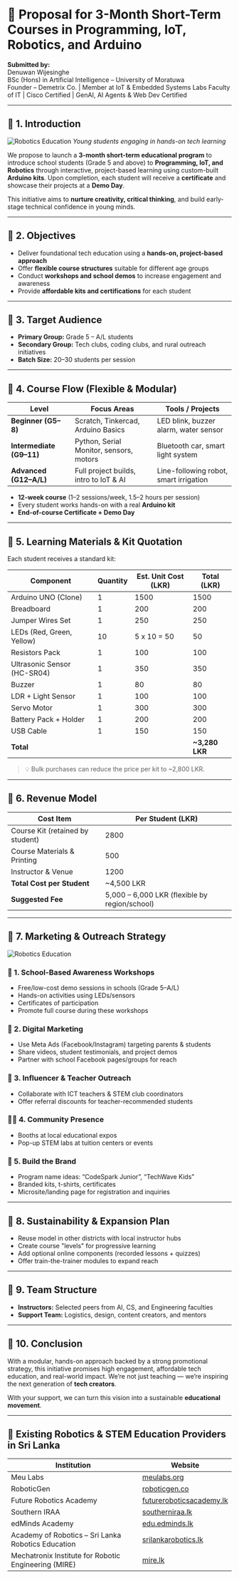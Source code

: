 # 📘 Proposal for 3-Month Short-Term Courses in Programming, IoT, Robotics, and Arduino

**Submitted by:**  
Denuwan Wijesinghe  
BSc (Hons) in Artificial Intelligence – University of Moratuwa  
Founder – Demetrix Co. | Member at IoT & Embedded Systems Labs
Faculty of IT | Cisco Certified | GenAI, AI Agents & Web Dev Certified  

---

## 🔹 1. Introduction

![Robotics Education](b1ac14ace68615b8d1e05bff440e4665.jpg)
*Young students engaging in hands-on tech learning*

We propose to launch a **3-month short-term educational program** to introduce school students (Grade 5 and above) to **Programming, IoT, and Robotics** through interactive, project-based learning using custom-built **Arduino kits**. Upon completion, each student will receive a **certificate** and showcase their projects at a **Demo Day**.

This initiative aims to **nurture creativity, critical thinking**, and build early-stage technical confidence in young minds.

---

## 🔹 2. Objectives

- Deliver foundational tech education using a **hands-on, project-based approach**
- Offer **flexible course structures** suitable for different age groups
- Conduct **workshops and school demos** to increase engagement and awareness
- Provide **affordable kits and certifications** for each student

---

## 🔹 3. Target Audience

- **Primary Group:** Grade 5 – A/L students  
- **Secondary Group:** Tech clubs, coding clubs, and rural outreach initiatives  
- **Batch Size:** 20–30 students per session

---

## 🔹 4. Course Flow (Flexible & Modular)

| Level | Focus Areas | Tools / Projects |
|-------|-------------|------------------|
| **Beginner (G5–8)** | Scratch, Tinkercad, Arduino Basics | LED blink, buzzer alarm, water sensor |
| **Intermediate (G9–11)** | Python, Serial Monitor, sensors, motors | Bluetooth car, smart light system |
| **Advanced (G12–A/L)** | Full project builds, intro to IoT & AI | Line-following robot, smart irrigation |

- **12-week course** (1–2 sessions/week, 1.5–2 hours per session)
- Every student works hands-on with a real **Arduino kit**
- **End-of-course Certificate + Demo Day**

---

## 🔹 5. Learning Materials & Kit Quotation

Each student receives a standard kit:

| Component | Quantity | Est. Unit Cost (LKR) | Total (LKR) |
|----------|----------|----------------------|-------------|
| Arduino UNO (Clone) | 1 | 1500 | 1500 |
| Breadboard | 1 | 200 | 200 |
| Jumper Wires Set | 1 | 250 | 250 |
| LEDs (Red, Green, Yellow) | 10 | 5 x 10 = 50 | 50 |
| Resistors Pack | 1 | 100 | 100 |
| Ultrasonic Sensor (HC-SR04) | 1 | 350 | 350 |
| Buzzer | 1 | 80 | 80 |
| LDR + Light Sensor | 1 | 100 | 100 |
| Servo Motor | 1 | 300 | 300 |
| Battery Pack + Holder | 1 | 200 | 200 |
| USB Cable | 1 | 150 | 150 |
| **Total** | | | **~3,280 LKR** |

> 💡 Bulk purchases can reduce the price per kit to ~2,800 LKR.

---

## 🔹 6. Revenue Model

| Cost Item | Per Student (LKR) |
|-----------|--------------------|
| Course Kit (retained by student) | 2800 |
| Course Materials & Printing | 500 |
| Instructor & Venue | 1200 |
| **Total Cost per Student** | ~4,500 LKR |
| **Suggested Fee** | 5,000 – 6,000 LKR (flexible by region/school) |

---

## 🔹 7. Marketing & Outreach Strategy
![Robotics Education](384ad92dd9e11a2bef83e9389d37fcae.jpg)

### 📣 1. School-Based Awareness Workshops
- Free/low-cost demo sessions in schools (Grade 5–A/L)
- Hands-on activities using LEDs/sensors
- Certificates of participation
- Promote full course during these workshops

### 📲 2. Digital Marketing
- Use Meta Ads (Facebook/Instagram) targeting parents & students
- Share videos, student testimonials, and project demos
- Partner with school Facebook pages/groups for reach

### 🎤 3. Influencer & Teacher Outreach
- Collaborate with ICT teachers & STEM club coordinators
- Offer referral discounts for teacher-recommended students

### 🧑‍🏫 4. Community Presence
- Booths at local educational expos
- Pop-up STEM labs at tuition centers or events

### 🧪 5. Build the Brand
- Program name ideas: “CodeSpark Junior”, “TechWave Kids”
- Branded kits, t-shirts, certificates
- Microsite/landing page for registration and inquiries

---

## 🔹 8. Sustainability & Expansion Plan

- Reuse model in other districts with local instructor hubs
- Create course "levels" for progressive learning
- Add optional online components (recorded lessons + quizzes)
- Offer train-the-trainer modules to expand reach

---

## 🔹 9. Team Structure

- **Instructors:** Selected peers from AI, CS, and Engineering faculties  
- **Support Team:** Logistics, design, content creators, and mentors  

---

## 🔹 10. Conclusion

With a modular, hands-on approach backed by a strong promotional strategy, this initiative promises high engagement, affordable tech education, and real-world impact. We’re not just teaching — we’re inspiring the next generation of **tech creators**.

With your support, we can turn this vision into a sustainable **educational movement**.

---

## 🔹 Existing Robotics & STEM Education Providers in Sri Lanka

| Institution | Website |
|------------|---------|
| Meu Labs | [meulabs.org](https://meulabs.org) |
| RoboticGen | [roboticgen.co](https://roboticgen.co) |
| Future Robotics Academy | [futureroboticsacademy.lk](https://futureroboticsacademy.lk) |
| Southern IRAA | [southerniraa.lk](https://www.southerniraa.lk) |
| edMinds Academy | [edu.edminds.lk](https://edu.edminds.lk) |
| Academy of Robotics – Sri Lanka Robotics Education | [srilankarobotics.lk](https://srilankarobotics.lk) |
| Mechatronix Institute for Robotic Engineering (MIRE) | [mire.lk](https://mire.lk) |

